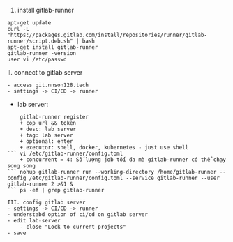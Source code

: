 1. install gitlab-runner
```
apt-get update
curl -L "https://packages.gitlab.com/install/repositories/runner/gitlab-runner/script.deb.sh" | bash
apt-get install gitlab-runner
gitlab-runner -version
user vi /etc/passwd
```
II. connect to gitlab server
```
- access git.nnson128.tech
- settings -> CI/CD -> runner
```
- lab server:
``` 
    gitlab-runner register
    + cop url && token
    + desc: lab server
    + tag: lab server
    + optional: enter
    + executor: shell, docker, kubernetes - just use shell
``` vi /etc/gitlab-runner/config.toml
    + concurrent = 4: Số lượng job tối đa mà gitlab-runner có thể chạy song song
``` nohup gitlab-runner run --working-directory /home/gitlab-runner --config /etc/gitlab-runner/config.toml --service gitlab-runner --user gitlab-runner 2 >&1 & 
``` ps -ef | grep gitlab-runner

III. config gitlab server
- settings -> CI/CD -> runner
- understabd option of ci/cd on gitlab server
- edit lab-server
    - close "Lock to current projects"
- save
